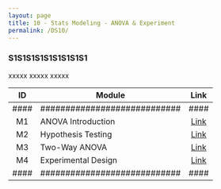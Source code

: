 ```yaml
---
layout: page
title: 10 - Stats Modeling - ANOVA & Experiment
permalink: /DS10/
---
```


<h3>S1S1S1S1S1S1S1S1S1</h3>

xxxxx xxxxx xxxxx

| ID | Module                     |Link|
|:--:|----------------------------|:--:|
|####|############################|####|
| M1 | ANOVA Introduction         |[Link](/03-MSDS-Courses/MSDS08/M1/)|
| M2 | Hypothesis Testing         |[Link](/03-MSDS-Courses/MSDS08/M2/)|
| M3 | Two-Way ANOVA              |[Link](/03-MSDS-Courses/MSDS08/M3/)|
| M4 | Experimental Design        |[Link](/03-MSDS-Courses/MSDS08/M4/)|
|####|############################|####|

